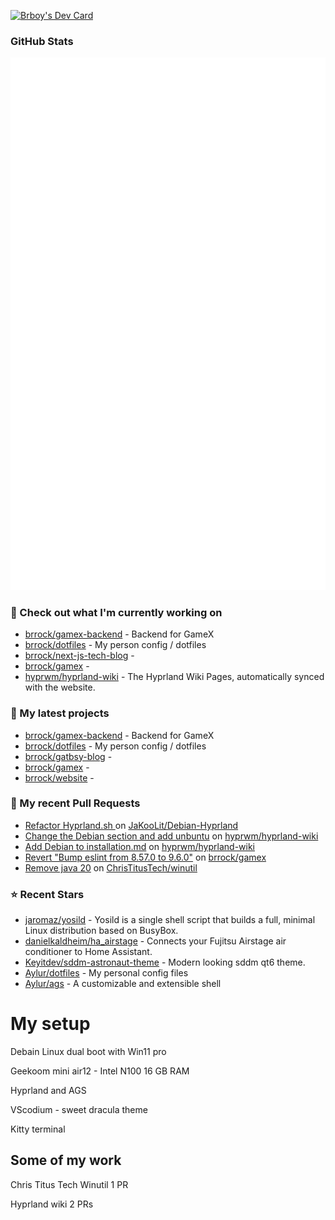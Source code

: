 <a href="https://app.daily.dev/brboy"><img src="https://api.daily.dev/devcards/v2/4Od30842NXiIC3it6dfHG.png?r=60c&type=default" width="356" alt="Brboy's Dev Card"/></a>
### GitHub Stats

<p align="left"><img src="https://raw.githubusercontent.com/brrock/brrock/main/github-metrics.svg" /></p>

### 👷 Check out what I'm currently working on

- [brrock/gamex-backend](https://github.com/brrock/gamex-backend) - Backend for GameX 
- [brrock/dotfiles](https://github.com/brrock/dotfiles) - My person config / dotfiles
- [brrock/next-js-tech-blog](https://github.com/brrock/next-js-tech-blog) - 
- [brrock/gamex](https://github.com/brrock/gamex) - 
- [hyprwm/hyprland-wiki](https://github.com/hyprwm/hyprland-wiki) - The Hyprland Wiki Pages, automatically synced with the website.
### 🌱 My latest projects

- [brrock/gamex-backend](https://github.com/brrock/gamex-backend) - Backend for GameX 
- [brrock/dotfiles](https://github.com/brrock/dotfiles) - My person config / dotfiles
- [brrock/gatbsy-blog](https://github.com/brrock/gatbsy-blog) - 
- [brrock/gamex](https://github.com/brrock/gamex) - 
- [brrock/website](https://github.com/brrock/website) - 
### 🔨 My recent Pull Requests

- [Refactor Hyprland.sh ](https://github.com/JaKooLit/Debian-Hyprland/pull/142) on [JaKooLit/Debian-Hyprland](https://github.com/JaKooLit/Debian-Hyprland)
- [Change the Debian section and add unbuntu](https://github.com/hyprwm/hyprland-wiki/pull/740) on [hyprwm/hyprland-wiki](https://github.com/hyprwm/hyprland-wiki)
- [Add Debian to installation.md](https://github.com/hyprwm/hyprland-wiki/pull/733) on [hyprwm/hyprland-wiki](https://github.com/hyprwm/hyprland-wiki)
- [Revert &#34;Bump eslint from 8.57.0 to 9.6.0&#34;](https://github.com/brrock/gamex/pull/6) on [brrock/gamex](https://github.com/brrock/gamex)
- [Remove java 20](https://github.com/ChrisTitusTech/winutil/pull/2095) on [ChrisTitusTech/winutil](https://github.com/ChrisTitusTech/winutil)
### ⭐ Recent Stars

- [jaromaz/yosild](https://github.com/jaromaz/yosild) - Yosild is a single shell script that builds a full, minimal Linux distribution based on BusyBox.
- [danielkaldheim/ha_airstage](https://github.com/danielkaldheim/ha_airstage) - Connects your Fujitsu Airstage air conditioner to Home Assistant.
- [Keyitdev/sddm-astronaut-theme](https://github.com/Keyitdev/sddm-astronaut-theme) - Modern looking sddm qt6 theme.
- [Aylur/dotfiles](https://github.com/Aylur/dotfiles) - My personal config files
- [Aylur/ags](https://github.com/Aylur/ags) - A customizable and extensible shell
# My setup

Debain Linux dual boot with Win11 pro

Geekoom mini air12 - Intel N100 16 GB RAM

Hyprland and AGS 

VScodium - sweet dracula theme

Kitty terminal

## Some of my work

Chris Titus Tech Winutil 1 PR

Hyprland wiki 2 PRs


